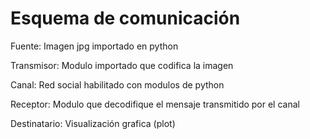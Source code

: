 # Esquema de comunicación

Fuente: Imagen jpg importado en python

Transmisor: Modulo importado que codifica la imagen 

Canal: Red social habilitado con modulos de python

Receptor: Modulo que decodifique el mensaje transmitido por el canal

Destinatario: Visualización grafica (plot)


